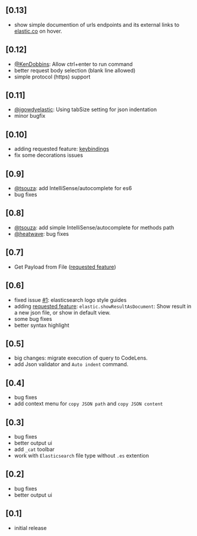## [0.13]
- show simple documention of urls endpoints and its external links to [elastic.co](https://elastic.co) on hover.

## [0.12]
- [@KenDobbins](https://github.com/KenDobbins): Allow ctrl+enter to run command
- better request body selection (blank line allowed)
- simple protocol (https) support

## [0.11]
- [@jgowdyelastic](https://github.com/jgowdyelastic): Using tabSize setting for json indentation
- minor bugfix

## [0.10]
- adding requested feature: [keybindings](https://github.com/hsen-dev/vscode-elastic/issues/5)
- fix some decorations issues

## [0.9]
- [@tsouza](https://github.com/tsouza): add IntelliSense/autocomplete for es6
- bug fixes

## [0.8]
- [@tsouza](https://github.com/tsouza): add simple IntelliSense/autocomplete for methods path
- [@heatwave](https://github.com/heatwave): bug fixes

## [0.7]
- Get Payload from File ([requested feature](https://github.com/hsen-dev/vscode-elastic/issues/4))


## [0.6]
- fixed issue [#1](https://github.com/hsen-dev/vscode-elastic/issues/1): elasticsearch logo style guides
- adding [requested feature](https://github.com/hsen-dev/vscode-elastic/issues/3): `elastic.showResultAsDocument`: Show result in a new json file, or show in default view.
- some bug fixes
- better syntax highlight

## [0.5]
- big changes: migrate execution of query to CodeLens.
- add Json validator and `Auto indent` command.

## [0.4]
- bug fixes
- add context menu for `copy JSON path` and `copy JSON content`


## [0.3]
- bug fixes
- better output ui
- add `_cat` toolbar
- work with `Elasticsearch` file type without `.es` extention


## [0.2]
- bug fixes
- better output ui

## [0.1]
- initial release